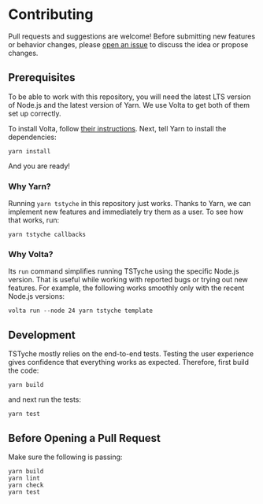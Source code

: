 # Contributing

Pull requests and suggestions are welcome! Before submitting new features or behavior changes, please [open an issue](https://github.com/tstyche/tstyche/issues/new) to discuss the idea or propose changes.

## Prerequisites

To be able to work with this repository, you will need the latest LTS version of Node.js and the latest version of Yarn. We use Volta to get both of them set up correctly.

To install Volta, follow [their instructions](https://docs.volta.sh/guide/getting-started). Next, tell Yarn to install the dependencies:

```shell
yarn install
```

And you are ready!

### Why Yarn?

Running `yarn tstyche` in this repository just works. Thanks to Yarn, we can implement new features and immediately try them as a user. To see how that works, run:

```shell
yarn tstyche callbacks
```

### Why Volta?

Its `run` command simplifies running TSTyche using the specific Node.js version. That is useful while working with reported bugs or trying out new features. For example, the following works smoothly only with the recent Node.js versions:

```shell
volta run --node 24 yarn tstyche template
```

## Development

TSTyche mostly relies on the end-to-end tests. Testing the user experience gives confidence that everything works as expected. Therefore, first build the code:

```shell
yarn build
```

and next run the tests:

```shell
yarn test
```

## Before Opening a Pull Request

Make sure the following is passing:

```shell
yarn build
yarn lint
yarn check
yarn test
```
